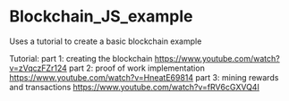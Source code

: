 # Blockchain_JS_example
 Uses a tutorial to create a basic blockchain example

 Tutorial: 
    part 1: creating the blockchain https://www.youtube.com/watch?v=zVqczFZr124
    part 2: proof of work implementation https://www.youtube.com/watch?v=HneatE69814 
    part 3: mining rewards and transactions https://www.youtube.com/watch?v=fRV6cGXVQ4I 